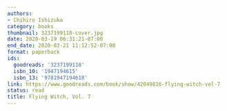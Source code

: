 ```yaml
---
authors:
- Chihiro Ishizuka
category: books
thumbnail: 3237199118-cover.jpg
date: 2020-03-19 06:31:21-07:00
end_date: 2020-03-21 11:12:52-07:00
format: paperback
ids:
  goodreads: '3237199118'
  isbn_10: '1947194615'
  isbn_13: '9781947194618'
link: https://www.goodreads.com/book/show/42049816-flying-witch-vol-7
status: read
title: Flying Witch, Vol. 7
---
```

